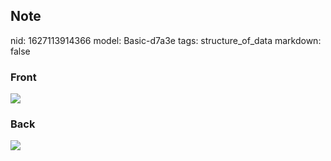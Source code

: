 ## Note
nid: 1627113914366
model: Basic-d7a3e
tags: structure_of_data
markdown: false

### Front
<img src="paste-6bb97644a65b5efcdbd3b4f136ea1802d929001d.jpg">

### Back
<img src="paste-0dab835700a531dda7253da1e9e982662b296649.jpg">

